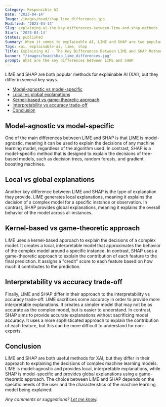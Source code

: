 ```yaml
---
Category: Responsible AI
Date: '2023-04-14'
Image: /images/head/shap_lime_differences.jpg
Modified: '2023-04-14'
Slug: explaining-ai-the-key-differences-between-lime-and-shap-methods
Start: '2023-04-14'
Status: published
Summary: When it comes to explainable AI, LIME and SHAP are two popular methods for providing insights into the decisions made by machine learning models. What are the key differences between these methods? In this article, we will help you understand which method may be best for your specific use case.
Tags: xai, explainable-ai, lime, shap
Title: Explaining AI - The Key Differences Between LIME and SHAP Methods
banner: "/images/head/shap_lime_differences.jpg"
prompt: What are the key differences between LIME and SHAP
---
```


LIME and SHAP are both popular methods for explainable AI (XAI), but they differ in several key ways.

<!-- MarkdownTOC levels="2,3" autolink="true" autoanchor="true" -->

- [Model-agnostic vs model-specific](#model-agnostic-vs-model-specific)
- [Local vs global explanations](#local-vs-global-explanations)
- [Kernel-based vs game-theoretic approach](#kernel-based-vs-game-theoretic-approach)
- [Interpretability vs accuracy trade-off](#interpretability-vs-accuracy-trade-off)
- [Conclusion](#conclusion)

<!-- /MarkdownTOC -->

<a id="model-agnostic-vs-model-specific"></a>

## Model-agnostic vs model-specific

One of the main differences between LIME and SHAP is that LIME is model-agnostic, meaning it can be used to explain the decisions of any machine learning model, regardless of the algorithm used. In contrast, SHAP is a model-specific method that is designed to explain the decisions of tree-based models, such as decision trees, random forests, and gradient boosting machines.

<a id="local-vs-global-explanations"></a>

## Local vs global explanations

Another key difference between LIME and SHAP is the type of explanation they provide. LIME generates local explanations, meaning it explains the decision of a complex model for a specific instance or observation. In contrast, SHAP provides global explanations, meaning it explains the overall behavior of the model across all instances.

<a id="kernel-based-vs-game-theoretic-approach"></a>

## Kernel-based vs game-theoretic approach

LIME uses a kernel-based approach to explain the decisions of a complex model. It creates a local, interpretable model that approximates the behavior of the complex model around a specific instance. In contrast, SHAP uses a game-theoretic approach to explain the contribution of each feature to the final prediction. It assigns a "credit" score to each feature based on how much it contributes to the prediction.

<a id="interpretability-vs-accuracy-trade-off"></a>

## Interpretability vs accuracy trade-off

Finally, LIME and SHAP differ in their approach to the interpretability vs accuracy trade-off. LIME sacrifices some accuracy in order to provide more interpretable explanations. It creates a simpler model that may not be as accurate as the complex model, but is easier to understand. In contrast, SHAP aims to provide accurate explanations without sacrificing model accuracy. It uses a more sophisticated approach to explain the contribution of each feature, but this can be more difficult to understand for non-experts.

<a id="conclusion"></a>

## Conclusion

LIME and SHAP are both useful methods for XAI, but they differ in their approach to explaining the decisions of complex machine learning models. LIME is model-agnostic and provides local, interpretable explanations, while SHAP is model-specific and provides global explanations using a game-theoretic approach. The choice between LIME and SHAP depends on the specific needs of the user and the characteristics of the machine learning model being explained.

*Any comments or suggestions? [Let me know](mailto:ksafjan@gmail.com?subject=Blog+post).*
